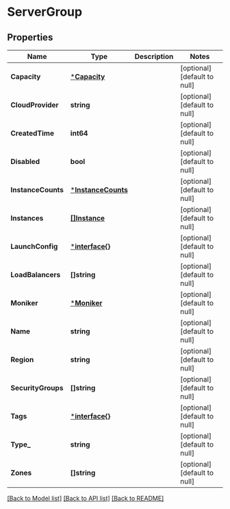 # ServerGroup

## Properties
Name | Type | Description | Notes
------------ | ------------- | ------------- | -------------
**Capacity** | [***Capacity**](Capacity.md) |  | [optional] [default to null]
**CloudProvider** | **string** |  | [optional] [default to null]
**CreatedTime** | **int64** |  | [optional] [default to null]
**Disabled** | **bool** |  | [optional] [default to null]
**InstanceCounts** | [***InstanceCounts**](InstanceCounts.md) |  | [optional] [default to null]
**Instances** | [**[]Instance**](Instance.md) |  | [optional] [default to null]
**LaunchConfig** | [***interface{}**](interface{}.md) |  | [optional] [default to null]
**LoadBalancers** | **[]string** |  | [optional] [default to null]
**Moniker** | [***Moniker**](Moniker.md) |  | [optional] [default to null]
**Name** | **string** |  | [optional] [default to null]
**Region** | **string** |  | [optional] [default to null]
**SecurityGroups** | **[]string** |  | [optional] [default to null]
**Tags** | [***interface{}**](interface{}.md) |  | [optional] [default to null]
**Type_** | **string** |  | [optional] [default to null]
**Zones** | **[]string** |  | [optional] [default to null]

[[Back to Model list]](../README.md#documentation-for-models) [[Back to API list]](../README.md#documentation-for-api-endpoints) [[Back to README]](../README.md)


